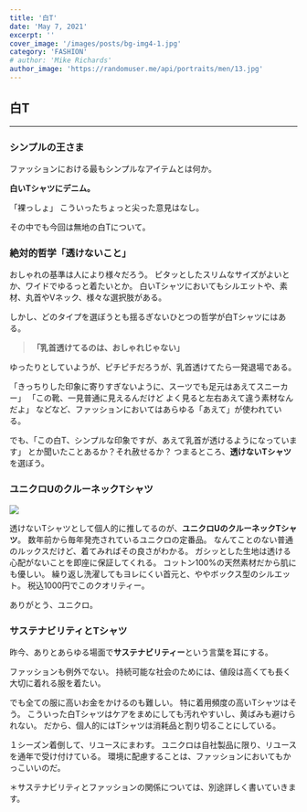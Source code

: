 ```yaml
---
title: '白T'
date: 'May 7, 2021'
excerpt: ''
cover_image: '/images/posts/bg-img4-1.jpg'
category: 'FASHION'
# author: 'Mike Richards'
author_image: 'https://randomuser.me/api/portraits/men/13.jpg'
---
```

## 白T
---

### シンプルの王さま
ファッションにおける最もシンプルなアイテムとは何か。

**白いTシャツにデニム。**

「裸っしょ」 こういったちょっと尖った意見はなし。

その中でも今回は無地の白Tについて。




### 絶対的哲学「透けないこと」
おしゃれの基準は人により様々だろう。
ピタッとしたスリムなサイズがよいとか、ワイドでゆるっと着たいとか。
白いTシャツにおいてもシルエットや、素材、丸首やVネック、様々な選択肢がある。

しかし、どのタイプを選ぼうとも揺るぎないひとつの哲学が白Tシャツにはある。
>**「乳首透けてるのは、おしゃれじゃない」**

ゆったりとしていようが、ピチピチだろうが、乳首透けてたら一発退場である。

「きっちりした印象に寄りすぎないように、スーツでも足元はあえてスニーカー」
「この靴、一見普通に見えるんだけど よく見ると左右あえて違う素材なんだよ」
などなど、ファッションにおいてはあらゆる「あえて」が使われている。

でも、「この白T、シンプルな印象ですが、あえて乳首が透けるようになっています」
とか聞いたことあるか？それ赦せるか？
つまるところ、**透けないTシャツ**を選ぼう。





### ユニクロUのクルーネックTシャツ

<img src="/images/posts/bg-img4-2.jpg" width={400} height={500} />

透けないTシャツとして個人的に推してるのが、**ユニクロUのクルーネックTシャツ**。
数年前から毎年発売されているユニクロの定番品。
なんてことのない普通のルックスだけど、着てみればその良さがわかる。
ガシッとした生地は透ける心配がないことを即座に保証してくれる。
コットン100%の天然素材だから肌にも優しい。
繰り返し洗濯してもヨレにくい首元と、ややボックス型のシルエット。
税込1000円でこのクオリティー。

ありがとう、ユニクロ。

### サステナビリティとTシャツ
昨今、ありとあらゆる場面で**サステナビリティー**という言葉を耳にする。

ファッションも例外でない。
持続可能な社会のためには、値段は高くても長く大切に着れる服を着たい。

でも全ての服に高いお金をかけるのも難しい。
特に着用頻度の高いTシャツはそう。
こういった白Tシャツはケアをまめにしても汚れやすいし、黄ばみも避けられない。
だから、個人的にはTシャツは消耗品と割り切ることにしている。

１シーズン着倒して、リユースにまわす。
ユニクロは自社製品に限り、リユースを通年で受け付けている。
環境に配慮することは、ファッションにおいてもかっこいいのだ。

＊サステナビリティとファッションの関係については、別途詳しく書いていきます。
